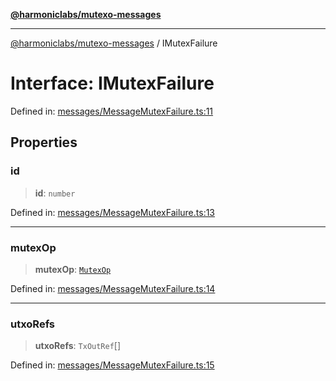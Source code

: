 [**@harmoniclabs/mutexo-messages**](../README.md)

***

[@harmoniclabs/mutexo-messages](../README.md) / IMutexFailure

# Interface: IMutexFailure

Defined in: [messages/MessageMutexFailure.ts:11](https://github.com/HarmonicLabs/mutexo-messages/blob/aefac8841dc1fa8aebb577df666016362446522d/src/messages/MessageMutexFailure.ts#L11)

## Properties

### id

> **id**: `number`

Defined in: [messages/MessageMutexFailure.ts:13](https://github.com/HarmonicLabs/mutexo-messages/blob/aefac8841dc1fa8aebb577df666016362446522d/src/messages/MessageMutexFailure.ts#L13)

***

### mutexOp

> **mutexOp**: [`MutexOp`](../enumerations/MutexOp)

Defined in: [messages/MessageMutexFailure.ts:14](https://github.com/HarmonicLabs/mutexo-messages/blob/aefac8841dc1fa8aebb577df666016362446522d/src/messages/MessageMutexFailure.ts#L14)

***

### utxoRefs

> **utxoRefs**: `TxOutRef`[]

Defined in: [messages/MessageMutexFailure.ts:15](https://github.com/HarmonicLabs/mutexo-messages/blob/aefac8841dc1fa8aebb577df666016362446522d/src/messages/MessageMutexFailure.ts#L15)
